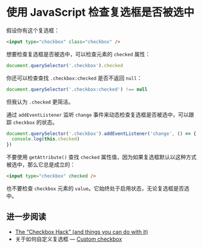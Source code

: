 # 使用 JavaScript 检查复选框是否被选中

假设你有这个复选框：

```html
<input type="checkbox" class="checkbox" />
```

想要检查复选框是否被选中，可以检查元素的 `checked` 属性：

```js
document.querySelector('.checkbox').checked
```

你还可以检查查找 `.checkbox:checked` 是否不返回 `null`：

```js
document.querySelector('.checkbox:checked') !== null
```

但我认为 `.checked` 更简洁。

通过 `addEventListener` 监听 `change` 事件来动态检查复选框是否被选中，可以跟踪 `checkbox` 的状态。

```js
document.querySelector('.checkbox').addEventListener('change', () => {
  console.log(this.checked)
})
```

不要使用 `getAttribute()` 查找 `checked` 属性值，因为如果复选框默认以这种方式被选中，那么它总是成立的：

```html
<input type="checkbox" checked />
```

也不要检查 `checkbox` 元素的 `value`。它始终处于启用状态，无论复选框是否选中。

## 进一步阅读

- [The “Checkbox Hack” (and things you can do with it)](https://css-tricks.com/the-checkbox-hack/)
- 关于如何自定义复选框 — [Custom checkbox](https://www.30secondsofcode.org/css/s/custom-checkbox)
